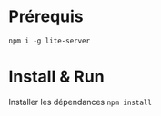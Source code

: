 # Prérequis 
```npm i -g lite-server```

# Install & Run 
Installer les dépendances
```npm install```